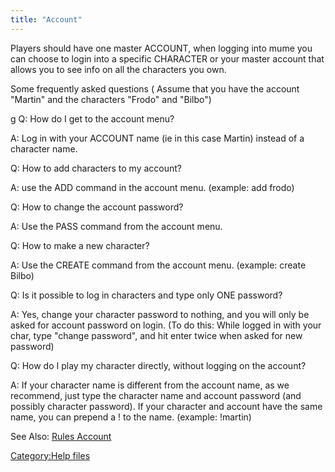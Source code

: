 ```yaml
---
title: "Account"
---
```


Players should have one master ACCOUNT, when logging into mume you can
choose to login into a specific CHARACTER or your master account that
allows you to see info on all the characters you own.

Some frequently asked questions ( Assume that you have the account
"Martin" and the characters "Frodo" and "Bilbo")

<nowiki>g Q: How do I get to the account menu?

A: Log in with your ACCOUNT name (ie in this case Martin) instead of a
character name.

Q: How to add characters to my account?

A: use the ADD command in the account menu. (example: add frodo)

Q: How to change the account password?

A: Use the PASS command from the account menu.

Q: How to make a new character?

A: Use the CREATE command from the account menu. (example: create Bilbo)

Q: Is it possible to log in characters and type only ONE password?

A: Yes, change your character password to nothing, and you will only be
asked for account password on login. (To do this: While logged in with
your char, type "change password", and hit enter twice when asked for
new password)

Q: How do I play my character directly, without logging on the account?

A: If your character name is different from the account name, as we
recommend, just type the character name and account password (and
possibly character password). If your character and account have the
same name, you can prepend a ! to the name. (example: !martin)

</pre>

See Also: [Rules Account](Rules_Account "wikilink")

[Category:Help files](Category:Help_files "wikilink")